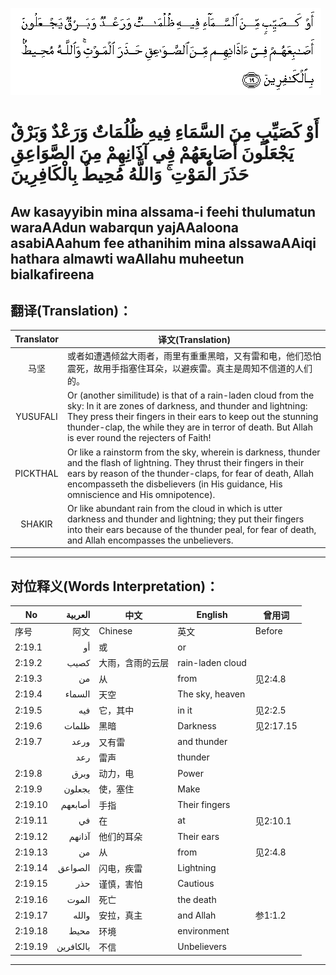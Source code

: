 ![002:019](images/002_019.gif)

#  أَوْ كَصَيِّبٍ مِنَ السَّمَاءِ فِيهِ ظُلُمَاتٌ وَرَعْدٌ وَبَرْقٌ يَجْعَلُونَ أَصَابِعَهُمْ فِي آذَانِهِمْ مِنَ الصَّوَاعِقِ حَذَرَ الْمَوْتِ ۚ وَاللَّهُ مُحِيطٌ بِالْكَافِرِينَ 

## Aw kasayyibin mina alssama-i feehi thulumatun waraAAdun wabarqun yajAAaloona asabiAAahum fee athanihim mina alssawaAAiqi hathara almawti waAllahu muheetun bialkafireena

## 翻译(Translation)：

| Translator | 译文(Translation)                                            |
|:----------:| ------------------------------------------------------------ |
| 马坚       | 或者如遭遇倾盆大雨者，雨里有重重黑暗，又有雷和电，他们恐怕震死，故用手指塞住耳朵，以避疾雷。真主是周知不信道的人们的。 |
| YUSUFALI   | Or (another similitude) is that of a rain-laden cloud from the sky: In it are zones of darkness, and thunder and lightning: They press their fingers in their ears to keep out the stunning thunder-clap, the while they are in terror of death. But Allah is ever round the rejecters of Faith! |
| PICKTHAL   | Or like a rainstorm from the sky, wherein is darkness, thunder and the flash of lightning. They thrust their fingers in their ears by reason of the thunder-claps, for fear of death, Allah encompasseth the disbelievers (in His guidance, His omniscience and His omnipotence). |
| SHAKIR     | Or like abundant rain from the cloud in which is utter darkness and thunder and lightning; they put their fingers into their ears because of the thunder peal, for fear of death, and Allah encompasses the unbelievers. |

---

## 对位释义(Words Interpretation)：

| No      | العربية   | 中文             | English          | 曾用词    |
| ------- | ---------:| ---------------- | ---------------- | --------- |
| 序号    | 阿文      | Chinese          | 英文             | Before    |
| 2:19.1  | أو        | 或               | or               |           |
| 2:19.2  | كصيب      | 大雨，含雨的云层 | rain-laden cloud |           |
| 2:19.3  | من        | 从               | from             | 见2:4.8   |
| 2:19.4  | السماء    | 天空             | The sky, heaven  |           |
| 2:19.5  | فيه       | 它，其中         | in it            | 见2:2.5   |
| 2:19.6  | ظلمات     | 黑暗             | Darkness         | 见2:17.15 |
| 2:19.7  | ورعد      | 又有雷           | and thunder      |           |
|         | رعد       | 雷声             | thunder          |           |
| 2:19.8  | وبرق      | 动力，电         | Power            |           |
| 2:19.9  | يجعلون    | 使，塞住         | Make             |           |
| 2:19.10 | أصابعهم   | 手指             | Their fingers    |           |
| 2:19.11 | في        | 在               | at               | 见2:10.1  |
| 2:19.12 | آذانهم    | 他们的耳朵       | Their ears       |           |
| 2:19.13 | من        | 从               | from             | 见2:4.8   |
| 2:19.14 | الصواعق   | 闪电，疾雷       | Lightning        |           |
| 2:19.15 | حذر       | 谨慎，害怕       | Cautious         |           |
| 2:19.16 | الموت     | 死亡             | the death        |           |
| 2:19.17 | والله     | 安拉，真主       | and Allah        | 参1:1.2   |
| 2:19.18 | محيط      | 环境             | environment      |           |
| 2:19.19 | بالكافرين | 不信             | Unbelievers      |           |

---
